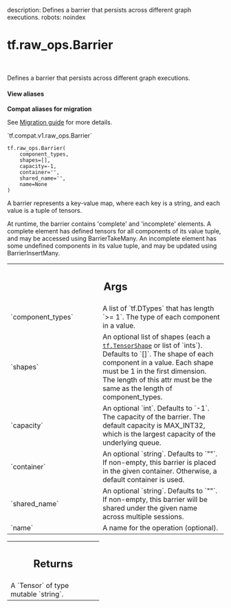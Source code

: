 description: Defines a barrier that persists across different graph executions.
robots: noindex

# tf.raw_ops.Barrier

<!-- Insert buttons and diff -->

<table class="tfo-notebook-buttons tfo-api nocontent" align="left">

</table>



Defines a barrier that persists across different graph executions.

<section class="expandable">
  <h4 class="showalways">View aliases</h4>
  <p>
<b>Compat aliases for migration</b>
<p>See
<a href="https://www.tensorflow.org/guide/migrate">Migration guide</a> for
more details.</p>
<p>`tf.compat.v1.raw_ops.Barrier`</p>
</p>
</section>

<pre class="devsite-click-to-copy prettyprint lang-py tfo-signature-link">
<code>tf.raw_ops.Barrier(
    component_types,
    shapes=[],
    capacity=-1,
    container=&#x27;&#x27;,
    shared_name=&#x27;&#x27;,
    name=None
)
</code></pre>



<!-- Placeholder for "Used in" -->

A barrier represents a key-value map, where each key is a string, and
each value is a tuple of tensors.

At runtime, the barrier contains 'complete' and 'incomplete'
elements. A complete element has defined tensors for all components of
its value tuple, and may be accessed using BarrierTakeMany. An
incomplete element has some undefined components in its value tuple,
and may be updated using BarrierInsertMany.

<!-- Tabular view -->
 <table class="responsive fixed orange">
<colgroup><col width="214px"><col></colgroup>
<tr><th colspan="2"><h2 class="add-link">Args</h2></th></tr>

<tr>
<td>
`component_types`
</td>
<td>
A list of `tf.DTypes` that has length `>= 1`.
The type of each component in a value.
</td>
</tr><tr>
<td>
`shapes`
</td>
<td>
An optional list of shapes (each a <a href="../../tf/TensorShape.md"><code>tf.TensorShape</code></a> or list of `ints`). Defaults to `[]`.
The shape of each component in a value. Each shape must be 1 in the
first dimension. The length of this attr must be the same as the length of
component_types.
</td>
</tr><tr>
<td>
`capacity`
</td>
<td>
An optional `int`. Defaults to `-1`.
The capacity of the barrier.  The default capacity is MAX_INT32,
which is the largest capacity of the underlying queue.
</td>
</tr><tr>
<td>
`container`
</td>
<td>
An optional `string`. Defaults to `""`.
If non-empty, this barrier is placed in the given container.
Otherwise, a default container is used.
</td>
</tr><tr>
<td>
`shared_name`
</td>
<td>
An optional `string`. Defaults to `""`.
If non-empty, this barrier will be shared under the given name
across multiple sessions.
</td>
</tr><tr>
<td>
`name`
</td>
<td>
A name for the operation (optional).
</td>
</tr>
</table>



<!-- Tabular view -->
 <table class="responsive fixed orange">
<colgroup><col width="214px"><col></colgroup>
<tr><th colspan="2"><h2 class="add-link">Returns</h2></th></tr>
<tr class="alt">
<td colspan="2">
A `Tensor` of type mutable `string`.
</td>
</tr>

</table>

